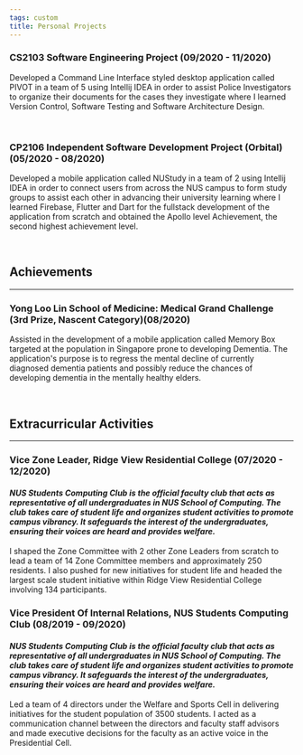 ```yaml
---
tags: custom
title: Personal Projects
---
```

### CS2103 Software Engineering Project (09/2020 - 11/2020)

Developed a Command Line Interface styled desktop application called PIVOT in a team of 5 using Intellij IDEA in order to assist Police Investigators to organize their documents for the cases they investigate where I learned Version Control, Software Testing and Software Architecture Design.

<br/>

### CP2106 Independent Software Development Project (Orbital) (05/2020 - 08/2020)

Developed a mobile application called NUStudy in a team of 2 using Intellij IDEA in order to connect users from across the NUS campus to form study groups to assist each other in advancing their university learning where I learned Firebase, Flutter and Dart for the fullstack development of the application from scratch and obtained the Apollo level Achievement, the second highest achievement level.


<br/>

## Achievements

------

### Yong Loo Lin School of Medicine: Medical Grand Challenge (3rd Prize, Nascent Category)(08/2020)

Assisted in the development of a mobile application called Memory Box targeted at the population in Singapore prone to developing Dementia. The application's purpose is to regress the mental decline of currently diagnosed dementia patients and possibly reduce the chances of developing dementia in the mentally healthy elders.

<br/>

## Extracurricular Activities

------

### Vice Zone Leader, Ridge View Residential College (07/2020 - 12/2020)

#### *NUS Students Computing Club is the official faculty club that acts as representative of all undergraduates in NUS School of Computing. The club takes care of student life and organizes student activities to promote campus vibrancy. It safeguards the interest of the undergraduates, ensuring their voices are heard and provides welfare.*

I shaped the Zone Committee with 2 other Zone Leaders from scratch to lead a team of 14 Zone Committee members and approximately 250 residents. I also pushed for new initiatives for student life and headed the largest scale student initiative within Ridge View Residential College involving 134 participants.

### Vice President Of Internal Relations, NUS Students Computing Club (08/2019 - 09/2020)

#### *NUS Students Computing Club is the official faculty club that acts as representative of all undergraduates in NUS School of Computing. The club takes care of student life and organizes student activities to promote campus vibrancy. It safeguards the interest of the undergraduates, ensuring their voices are heard and provides welfare.*

Led a team of 4 directors under the Welfare and Sports Cell in delivering initiatives for the student population of 3500 students. I acted as a communication channel between the directors and faculty staff advisors and made executive decisions for the faculty as an active voice in the Presidential Cell.

<!-- Adding this makes the sidebar disappear I think >